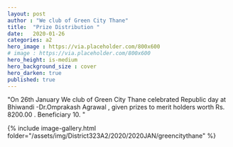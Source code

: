 ```yaml
---
layout: post
author : "We club of Green City Thane"
title:  "Prize Distribution "
date:   2020-01-26
categories: a2
hero_image : https://via.placeholder.com/800x600
# image : https://via.placeholder.com/800x600
hero_height: is-medium
hero_background_size : cover
hero_darken: true
published: true
---
```


"On 26th January We club of Green City Thane celebrated Republic day at Bhiwandi -Dr.Omprakash Agrawal , given prizes  to merit holders worth Rs. 8200.00 . Beneficiary 10. "

{% include image-gallery.html folder="/assets/img/District323A2/2020/2020JAN/greencitythane" %}